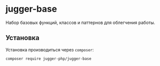 # jugger-base

Набор базовых функций, классов и паттернов для облегчения работы.

## Установка

Установка производиться через `composer`:
```
composer require jugger-php/jugger-base
```
